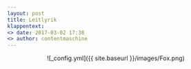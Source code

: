 ```yaml
---
layout: post
title: Leitlyrik
klappentext:
<> date: 2017-03-02 17:38
<> author: contentmaschine
---
```


<div align="center">

![_config.yml]({{ site.baseurl }}/images/Fox.png)

</div>
